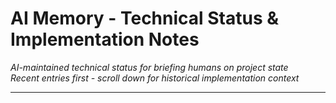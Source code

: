 # AI Memory - Technical Status & Implementation Notes

*AI-maintained technical status for briefing humans on project state*  
*Recent entries first - scroll down for historical implementation context*

---
